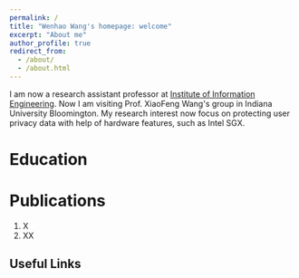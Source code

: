```yaml
---
permalink: /
title: "Wenhao Wang's homepage: welcome"
excerpt: "About me"
author_profile: true
redirect_from: 
  - /about/
  - /about.html
---
```


I am now a research assistant professor at [Institute of Information Engineering](http://www.iie.ac.cn/). Now I am visiting Prof. XiaoFeng Wang's group in Indiana University Bloomington. My research interest now focus on protecting user privacy data with help of hardware features, such as Intel SGX. 

Education
======


Publications
======
1. X
1. XX

Useful Links
------
